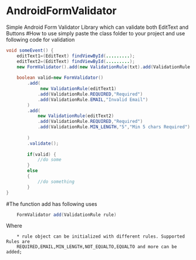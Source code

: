 # AndroidFormValidator
Simple Android Form Validator Library which can validate both EditText and Buttons
#How to use
simply paste the class folder to your project and use following code for validation
```java
void someEvent() {
	editText1=(EditText) findViewById(.........);
	editText2=(EditText) findViewById(.........);
	new FormValidator().add(new ValidationRule(txt).add(ValidationRule.REQUIRED,"Required").add(ValidationRule.EMAIL,"Invalid Email")).validate();
	
	boolean valid=new FormValidator()
		.add(
			 new ValidationRule(editText1)
			.add(ValidationRule.REQUIRED,"Required")
			.add(ValidationRule.EMAIL,"Invalid Email")
		)
		.add(
			new ValidationRule(editText2)
			.add(ValidationRule.REQUIRED,"Required")
			.add(ValidationRule.MIN_LENGTH,"5","Min 5 chars Required")
		
		)
		.validate();
		
		if(valid) {
			//do some
		}
		else
		{
			//do something
		}
}
```

#The function add has following uses
```java
	FormValidator add(ValidationRule rule)
```

Where
```
	* rule object can be initialized with different rules. Supported Rules are 
	REQUIRED,EMAIL,MIN_LENGTH,NOT_EQUALTO,EQUALTO and more can be added;
	
```
